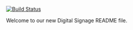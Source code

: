 [![Build Status](https://travis-ci.org/ITS-UofIowa/signage.svg?branch=master)](https://travis-ci.org/ITS-UofIowa/signage)

Welcome to our new Digital Signage README file.
